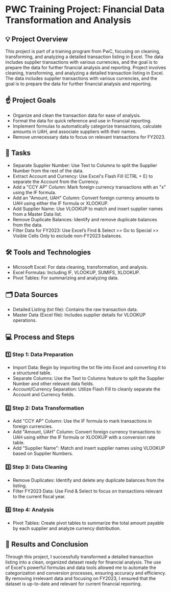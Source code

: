 # PWC Training Project: Financial Data Transformation and Analysis

## 💡 Project Overview
This project is part of a training program from PwC, focusing on cleaning, transforming, and analyzing a detailed transaction listing in Excel. The data includes supplier transactions with various currencies, and the goal is to prepare the data for further financial analysis and reporting. Project involves cleaning, transforming, and analyzing a detailed transaction listing in Excel. The data includes supplier transactions with various currencies, and the goal is to prepare the data for further financial analysis and reporting.

## ☝️ Project Goals
- Organize and clean the transaction data for ease of analysis.
- Format the data for quick reference and use in financial reporting.
- Implement formulas to automatically categorize transactions, calculate amounts in UAH, and associate suppliers with their names.
- Remove unnecessary data to focus on relevant transactions for FY2023.

## 💼 Tasks
- Separate Supplier Number: Use Text to Columns to split the Supplier Number from the rest of the data.
- Extract Account and Currency: Use Excel's Flash Fill (CTRL + E) to separate the Account from the Currency.
- Add a "CCY AP" Column: Mark foreign currency transactions with an "x" using the IF formula.
- Add an "Amount, UAH" Column: Convert foreign currency amounts to UAH using either the IF formula or XLOOKUP.
- Add Supplier Name: Use VLOOKUP to match and insert supplier names from a Master Data list.
- Remove Duplicate Balances: Identify and remove duplicate balances from the data.
- Filter Data for FY2023: Use Excel’s Find & Select >> Go to Special >> Visible Cells Only to exclude non-FY2023 balances.

## 🛠️ Tools and Technologies
- Microsoft Excel: For data cleaning, transformation, and analysis.
- Excel Formulas: Including IF, VLOOKUP, SUMIFS, XLOOKUP.
- Pivot Tables: For summarizing and analyzing data.

## 🗂️ Data Sources
- Detailed Listing (txt file): Contains the raw transaction data.
- Master Data (Excel file): Includes supplier details for VLOOKUP operations.

## 💻 Process and Steps
### 1️⃣ Step 1: Data Preparation
- Import Data: Begin by importing the txt file into Excel and converting it to a structured table.
- Separate Columns: Use the Text to Columns feature to split the Supplier Number and other relevant data fields.
- Account/Currency Separation: Utilize Flash Fill to cleanly separate the Account and Currency fields.

### 2️⃣ Step 2: Data Transformation
- Add "CCY AP" Column: Use the IF formula to mark transactions in foreign currencies.
- Add "Amount, UAH" Column: Convert foreign currency transactions to UAH using either the IF formula or XLOOKUP with a conversion rate table.
- Add "Supplier Name": Match and insert supplier names using VLOOKUP based on Supplier Numbers.

### 3️⃣ Step 3: Data Cleaning
- Remove Duplicates: Identify and delete any duplicate balances from the listing.
- Filter FY2023 Data: Use Find & Select to focus on transactions relevant to the current fiscal year.

### 4️⃣ Step 4: Analysis
- Pivot Tables: Create pivot tables to summarize the total amount payable by each supplier and analyze currency distribution.

## 🌿 Results and Conclusion
Through this project, I successfully transformed a detailed transaction listing into a clean, organized dataset ready for financial analysis. The use of Excel's powerful formulas and data tools allowed me to automate the categorization and conversion processes, ensuring accuracy and efficiency. By removing irrelevant data and focusing on FY2023, I ensured that the dataset is up-to-date and relevant for current financial reporting.

